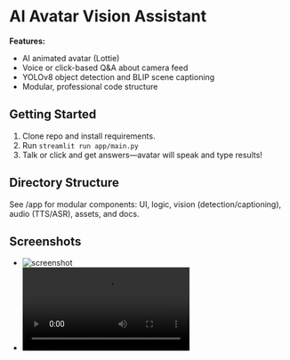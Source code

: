 # AI Avatar Vision Assistant

**Features:**
- AI animated avatar (Lottie)
- Voice or click-based Q&A about camera feed
- YOLOv8 object detection and BLIP scene captioning
- Modular, professional code structure

## Getting Started

1. Clone repo and install requirements.
2. Run `streamlit run app/main.py`
3. Talk or click and get answers—avatar will speak and type results!

## Directory Structure
See /app for modular components: UI, logic, vision (detection/captioning), audio (TTS/ASR), assets, and docs.

## Screenshots
- ![screenshot](Context_Recognition_model\app\assets\screenshots\app_preview.png)
- ![video](Context_Recognition_model\screenshots\video.mp4)



